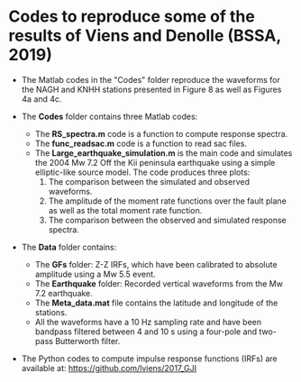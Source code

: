 # Codes to reproduce some of the results of Viens and Denolle (BSSA, 2019)

* The Matlab codes in the "Codes" folder reproduce the waveforms for the NAGH and KNHH stations presented in Figure 8 as well as Figures 4a and 4c.

* The **Codes** folder contains three Matlab codes: 
  - The **RS_spectra.m** code is a function to compute response spectra.
  - The **func_readsac.m** code is a function to read sac files. 
  - The **Large_earthquake_simulation.m** is the main code and simulates the 2004 Mw 7.2 Off the Kii peninsula earthquake using a simple elliptic-like source model. The code produces three plots: 
    1) The comparison between the simulated and observed waveforms. 
    2) The amplitude of the moment rate functions over the fault plane as well as the total moment rate function. 
    3) The comparison between the observed and simulated response spectra. 
  
* The **Data** folder contains: 
  - The **GFs** folder: Z-Z IRFs, which have been calibrated to absolute amplitude using a Mw 5.5 event.  
  - The **Earthquake** folder: Recorded vertical waveforms from the Mw 7.2 earthquake. 
  - The **Meta_data.mat** file contains the latitude and longitude of the stations. 
  - All the waveforms have a 10 Hz sampling rate and have been bandpass filtered between 4 and 10 s using a four-pole and two-pass Butterworth filter. 
  
* The Python codes to compute impulse response functions (IRFs) are available at: https://github.com/lviens/2017_GJI
